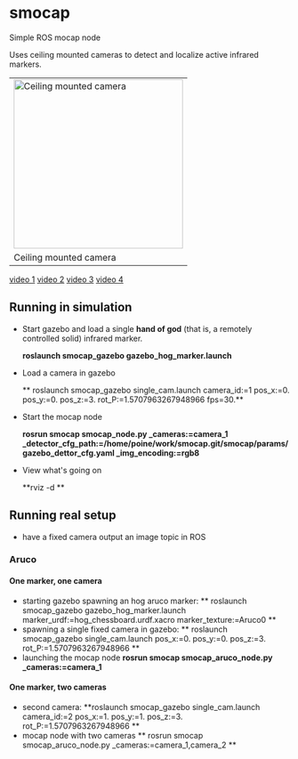 # smocap
Simple ROS mocap node

Uses ceiling mounted cameras to detect and localize active infrared markers.


<table>
  <tr>
  <td><img src="https://lh4.googleusercontent.com/Krs0lGRR-d27itPQVsvEPa2Y8CNcFzQyiw5EC-Wtf49iDOlMmXB-KBIYJGIUjqpqTskmwMb3jtMZOfQllg9a9MTqbuG-0_z8wcmCDFEqZ-3Tcr5TFOi0-G1rV7gV_cErPMQXAAJG" alt="Ceiling mounted camera" width="304" /></td>
  </tr>
  <tr>
	<td>Ceiling mounted camera</td> 
  </tr>
  </table>

<a href="https://www.youtube.com/watch?v=rcXm4QCaq64">video 1</a>
<a href="https://www.youtube.com/watch?v=X8M0IHWhTcs">video 2</a>
<a href="https://www.youtube.com/watch?v=_u4qhHbuV6Q">video 3</a>
<a href="https://youtu.be/LCjn09UPtN0">video 4</a>

## Running in simulation

 *  Start gazebo and load a single **hand of god** (that is, a remotely controlled solid) infrared marker.
    
	**roslaunch smocap_gazebo gazebo_hog_marker.launch**

 
 * Load a camera in gazebo
   
    ** roslaunch smocap_gazebo single_cam.launch camera_id:=1 pos_x:=0. pos_y:=0. pos_z:=3. rot_P:=1.5707963267948966 fps=30.**
 
 * Start the mocap node
   
   **rosrun smocap smocap_node.py _cameras:=camera_1 _detector_cfg_path:=/home/poine/work/smocap.git/smocap/params/gazebo_dettor_cfg.yaml _img_encoding:=rgb8**
 
 * View what's going on 
 
   **rviz -d **




## Running real setup

 * have a fixed camera output an image topic in ROS
 








### Aruco


#### One marker, one camera
 * starting gazebo spawning an hog aruco marker:
   **  roslaunch smocap_gazebo gazebo_hog_marker.launch marker_urdf:=hog_chessboard.urdf.xacro marker_texture:=Aruco0  **
 * spawning a single fixed camera in gazebo:
   ** roslaunch smocap_gazebo  single_cam.launch pos_x:=0. pos_y:=0. pos_z:=3. rot_P:=1.5707963267948966 **
 * launching the mocap node
   **rosrun smocap smocap_aruco_node.py _cameras:=camera_1**

#### One marker, two cameras
 * second camera:
   **roslaunch smocap_gazebo  single_cam.launch camera_id:=2 pos_x:=1. pos_y:=1. pos_z:=3. rot_P:=1.5707963267948966 **
 * mocap node with two cameras
   ** rosrun smocap smocap_aruco_node.py _cameras:=camera_1,camera_2 **


